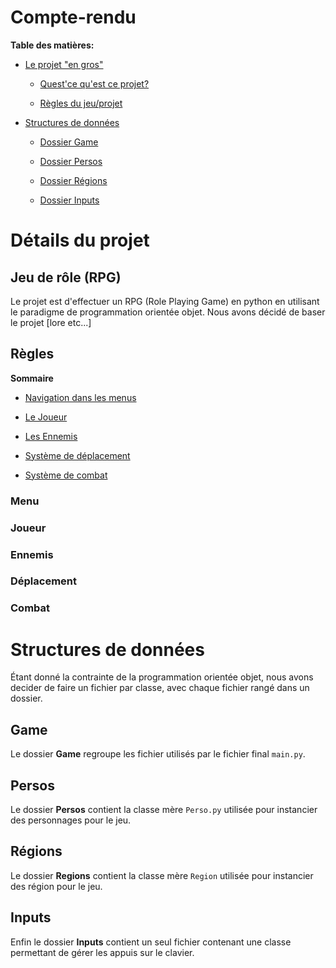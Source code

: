 # Compte-rendu

**__Table des matières:__**

* [Le projet "en gros"](#détails-du-projet)

    - [Quest'ce qu'est ce projet?](#jeu-de-rôle-rpg)

    - [Règles du jeu/projet](#règles)

* [Structures de données](#structures-de-données)

    - [Dossier Game](#game)

    - [Dossier Persos](#persos)
 
    - [Dossier Régions](#régions)
 
    - [Dossier Inputs](#inputs)

# Détails du projet

## Jeu de rôle (RPG)

Le projet est d'effectuer un RPG (Role Playing Game) en python en utilisant le paradigme de programmation orientée objet. Nous avons décidé de baser le projet [lore etc...]

## Règles

__**Sommaire**__

- [Navigation dans les menus](#menu)

- [Le Joueur](#joueur)

- [Les Ennemis](#ennemis)

- [Système de déplacement](#déplacement)

- [Système de combat](#combat)

### Menu

### Joueur

### Ennemis 

### Déplacement 

### Combat 

# Structures de données

Étant donné la contrainte de la programmation orientée objet, nous avons decider de faire un fichier par classe, avec chaque fichier rangé dans un dossier.

## Game

Le dossier **__Game__** regroupe les fichier utilisés par le fichier final `main.py`. 

## Persos

Le dossier **__Persos__** contient la classe mère `Perso.py` utilisée pour instancier des personnages pour le jeu.

## Régions

Le dossier **__Regions__** contient la classe mère `Region` utilisée pour instancier des région pour le jeu.

## Inputs

Enfin le dossier **__Inputs__** contient un seul fichier contenant une classe permettant de gérer les appuis sur le clavier.
